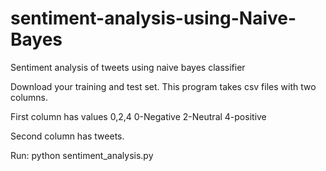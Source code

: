# sentiment-analysis-using-Naive-Bayes
Sentiment analysis of tweets using naive bayes classifier

Download your training and test set. This program takes csv files with two columns.

First column has values 0,2,4
  0-Negative
  2-Neutral
  4-positive

Second column has tweets.

Run:
python sentiment_analysis.py

